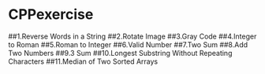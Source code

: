 # CPPexercise
##1.Reverse Words in a String
##2.Rotate Image
##3.Gray Code
##4.Integer to Roman 
##5.Roman to Integer
##6.Valid Number
##7.Two Sum 
##8.Add Two Numbers
##9.3 Sum
##10.Longest Substring Without Repeating Characters
##11.Median of Two Sorted Arrays